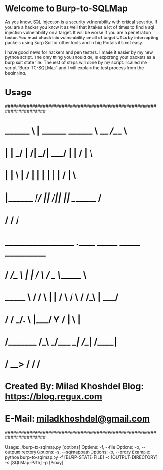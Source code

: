 # Welcome to Burp-to-SQLMap

As you know, SQL Injection is a security vulnerability with critical severity. If you are a hacker you know it as well that it takes a lot of times to find a sql injection vulnerability on a target. It will be worse if you are a penetration tester. You must check this vulnerability on all of  target URLs by intercepting packets using Burp Suit or other tools and in big Portals it’s not easy.

I have good news for hackers and pen testers. I made it easier by my new python script. The only thing you should do, is exporting your packets as a burp suit state file. The rest of steps will done by my script. I called me script “Burp-TO-SQLMap” and I will explain the test process from the beginning.


# Usage
 #######################################################################
 #                                                                     #
 #  \______   \    |   \______   \______   \ \__    ___/\_____  \      #
 #   |    |  _/    |   /|       _/|     ___/   |    |    /   |   \     #
 #   |    |   \    |  / |    |   \|    |       |    |   /    |    \    #
 #   |______  /______/  |____|_  /|____|       |____|   \_______  /    #
 #          \/                 \/                               \/     #
 #    _________________  .____       _____      _____ __________       #
 #   /   _____/\_____  \ |    |     /     \    /  _  \\______   \      #
 #   \_____  \  /  / \  \|    |    /  \ /  \  /  /_\  \|     ___/      #
 #   /        \/   \_/.  \    |___/    Y    \/    |    \    |          #
 #  /_______  /\_____\ \_/_______ \____|__  /\____|__  /____|          #
 #          \/        \__>       \/       \/         \/                #
 #                                                                     #
 #    Created By: Milad Khoshdel      Blog: https://blog.regux.com     #
 #                                    E-Mail: miladkhoshdel@gmail.com  #
 #######################################################################


  Usage: ./burp-to-sqlmap.py [options]
  Options: -f, --file               <BurpSuit State File>
  Options: -o, --outputdirectory    <Output Directory>
  Options: -s, --sqlmappath         <SQLMap Path>
  Options: -p, --proxy              <Use Proxy>
  Example: python burp-to-sqlmap.py -f [BURP-STATE-FILE] -o [OUTPUT-DIRECTORY] -s [SQLMap-Path] -p [Proxy]


